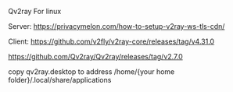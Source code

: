 Qv2ray For linux

Server: 
https://privacymelon.com/how-to-setup-v2ray-ws-tls-cdn/

Client: 
https://github.com/v2fly/v2ray-core/releases/tag/v4.31.0

https://github.com/Qv2ray/Qv2ray/releases/tag/v2.7.0


copy qv2ray.desktop to address /home/{your home folder}/.local/share/applications
